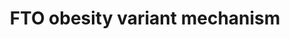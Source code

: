 ---
annotations:
- id: PW:0000540
  parent: disease pathway
  type: Pathway Ontology
  value: obesity pathway
- id: PW:0000013
  parent: disease pathway
  type: Pathway Ontology
  value: disease pathway
- id: DOID:9970
  parent: disease of metabolism
  type: Disease Ontology
  value: obesity
authors:
- AlexanderPico
- Egonw
- Mkutmon
- AMTan
- Eweitz
citedin:
- link: PMC7925531
communities:
- Diseases
description: 'Mechanism underlying the association of FTO locus variants and obesity.
  The wild type T allele at rs1421085 in the FTO locus comprises a protein-DNA binding
  motif for ARID5B that represses the transcription of IRX3 and IRX5, which in turn
  de-represses a set of thermogenic genes, leading to mitochondrial thermogenesis
  and a browning adipocyte program. The C risk allele, on the other hand, disrupts
  the binding motif for ARID5B and activates a mesenchymal superenhancer and its targets,
  IRX3 and IRX5, which represses thermogenesis and leads to a shift to lipid storage,
  white adipocytes and, thus, increased risk of obesity.    In addition to the primary
  literature references associated with the pathway, also refer to this blog article
  providing additional perspective and drug discovery potential by Roger Plenge, "Article
  of the week: ARID5B-FTO-IRX3/IRX5 regulatory axis for drug discovery in obesity
  (NEJM)." August 21, 2015. http://www.plengegen.com/blog/arid5b-fto-irx3irx5-regulatory-axis-drug-discovery-obesity-nejm/'
last-edited: 2021-05-17
ndex: bcb67100-8b66-11eb-9e72-0ac135e8bacf
organisms:
- Homo sapiens
redirect_from:
- /index.php/Pathway:WP3407
- /instance/WP3407
revision: null
schema-jsonld:
- '@context': https://schema.org/
  '@id': https://wikipathways.github.io/pathways/WP3407.html
  '@type': Dataset
  creator:
    '@type': Organization
    name: WikiPathways
  description: 'Mechanism underlying the association of FTO locus variants and obesity.
    The wild type T allele at rs1421085 in the FTO locus comprises a protein-DNA binding
    motif for ARID5B that represses the transcription of IRX3 and IRX5, which in turn
    de-represses a set of thermogenic genes, leading to mitochondrial thermogenesis
    and a browning adipocyte program. The C risk allele, on the other hand, disrupts
    the binding motif for ARID5B and activates a mesenchymal superenhancer and its
    targets, IRX3 and IRX5, which represses thermogenesis and leads to a shift to
    lipid storage, white adipocytes and, thus, increased risk of obesity.    In addition
    to the primary literature references associated with the pathway, also refer to
    this blog article providing additional perspective and drug discovery potential
    by Roger Plenge, "Article of the week: ARID5B-FTO-IRX3/IRX5 regulatory axis for
    drug discovery in obesity (NEJM)." August 21, 2015. http://www.plengegen.com/blog/arid5b-fto-irx3irx5-regulatory-axis-drug-discovery-obesity-nejm/'
  keywords:
  - ARID5B
  - FTO
  - Fatty Acid Oxidation
  - IRX3
  - IRX5
  - PPARGC1A
  - PRDM16
  - TBX1
  - UCP1
  license: CC0
  name: FTO obesity variant mechanism
seo: CreativeWork
title: FTO obesity variant mechanism
wpid: WP3407
---